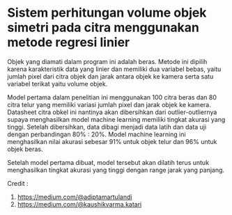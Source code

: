 # Sistem perhitungan volume objek simetri pada citra menggunakan metode regresi linier
Objek yang diamati dalam program ini adalah beras. Metode ini dipilih karena karakteristik data yang linier dan memiliki dua variabel bebas, yaitu jumlah pixel dari citra objek dan jarak antara objek ke kamera serta satu variabel terikat yaitu volume objek.

Model pertama dalam penelitian ini menggunakan 100 citra beras dan 80 citra telur yang memiliki variasi jumlah pixel dan jarak objek ke kamera. Datasheet citra obkel ini nantinya akan dibersihkan dari outlier-outliernya supaya menghasilkan model machine learning memiliki tingkat akurasi yang tinggi. Setelah dibersihkan, data dibagi menjadi data latih dan data uji dengan perbandingan 80% : 20%. Model machine learning ini menghasilkan nilai akurasi sebesar 91% untuk objek telur dan 96% untuk objek beras.

Setelah model pertama dibuat, model tersebut akan dilatih terus untuk menghasilkan tingkat akurasi yang tinggi dengan range jarak yang panjang.

Credit : 

1. https://medium.com/@adiptamartulandi
2. https://medium.com/@kaushikvarma.katari
